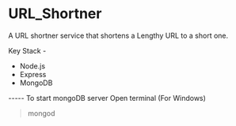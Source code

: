 # URL_Shortner

A URL shortner service that shortens a Lengthy URL to a short one.

Key Stack - 
- Node.js
- Express
- MongoDB

----- To start mongoDB server
Open terminal (For Windows)
> mongod